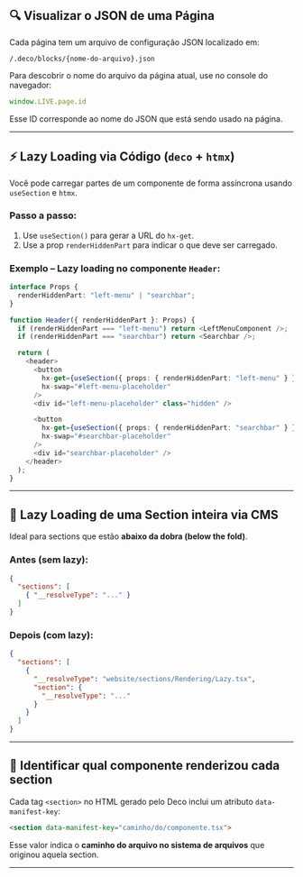 
## 🔍 Visualizar o JSON de uma Página

Cada página tem um arquivo de configuração JSON localizado em:

```
/.deco/blocks/{nome-do-arquivo}.json
```

Para descobrir o nome do arquivo da página atual, use no console do navegador:

```js
window.LIVE.page.id
```

Esse ID corresponde ao nome do JSON que está sendo usado na página.

---

## ⚡ Lazy Loading via Código (`deco` + `htmx`)

Você pode carregar partes de um componente de forma assíncrona usando `useSection` e `htmx`.

### Passo a passo:

1. Use `useSection()` para gerar a URL do `hx-get`.
2. Use a prop `renderHiddenPart` para indicar o que deve ser carregado.

### Exemplo – Lazy loading no componente `Header`:

```ts
interface Props {
  renderHiddenPart: "left-menu" | "searchbar";
}

function Header({ renderHiddenPart }: Props) {
  if (renderHiddenPart === "left-menu") return <LeftMenuComponent />;
  if (renderHiddenPart === "searchbar") return <Searchbar />;

  return (
    <header>
      <button
        hx-get={useSection({ props: { renderHiddenPart: "left-menu" } })}
        hx-swap="#left-menu-placeholder"
      />
      <div id="left-menu-placeholder" class="hidden" />

      <button
        hx-get={useSection({ props: { renderHiddenPart: "searchbar" } })}
        hx-swap="#searchbar-placeholder"
      />
      <div id="searchbar-placeholder" />
    </header>
  );
}
```

---

## 🧩 Lazy Loading de uma Section inteira via CMS

Ideal para sections que estão **abaixo da dobra (below the fold)**.

### Antes (sem lazy):

```json
{
  "sections": [
    { "__resolveType": "..." }
  ]
}
```

### Depois (com lazy):

```json
{
  "sections": [
    {
      "__resolveType": "website/sections/Rendering/Lazy.tsx",
      "section": {
        "__resolveType": "..."
      }
    }
  ]
}
```

---

## 🧠 Identificar qual componente renderizou cada section

Cada tag `<section>` no HTML gerado pelo Deco inclui um atributo `data-manifest-key`:

```html
<section data-manifest-key="caminho/do/componente.tsx">
```

Esse valor indica o **caminho do arquivo no sistema de arquivos** que originou aquela section.

---
